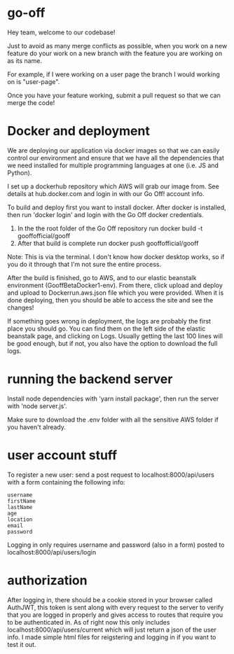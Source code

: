 # go-off

Hey team, welcome to our codebase!

Just to avoid as many merge conflicts as possible, when you work on a new feature
do your work on a new branch with the feature you are working on as its name.

For example, if I were working on a user page the branch I would working on is "user-page".

Once you have your feature working, submit a pull request so that we can merge the code!

# Docker and deployment

We are deploying our application via docker images so that we can easily control our environment and ensure that we have all the dependencies that we need installed for multiple programming languages at one (i.e. JS and Python).

I set up a dockerhub repository which AWS will grab our image from. See details at hub.docker.com and login in with our Go Off! account info.

To build and deploy first you want to install docker. After docker is installed, then run 'docker login' and login with the Go Off docker credentials.

1. In the the root folder of the Go Off repository run docker build -t gooffofficial/gooff
2. After that build is complete run docker push gooffofficial/gooff

Note: This is via the terminal. I don't know how docker desktop works, so if you do it through that I'm not sure the entire process.

After the build is finished, go to AWS, and to our elastic beanstalk environment (GooffBetaDocker1-env). From there, click upload and deploy and upload to Dockerrun.aws.json file which you were provided. When it is done deploying, then you should be able to access the site and see the changes!

If something goes wrong in deployment, the logs are probably the first place you should go. You can find them on the left side of the elastic beanstalk page, and clicking on Logs. Usually getting the last 100 lines will be good enough, but if not, you also have the option to download the full logs.

# running the backend server

Install node dependencies with 'yarn install package', then run the server with 'node server.js'.

Make sure to download the .env folder with all the sensitive AWS folder if you haven't already. 

# user account stuff

To register a new user: send a post request to localhost:8000/api/users with a form containing the following info:
```
username
firstName
lastName
age
location
email
password
```

Logging in only requires username and password (also in a form) posted to localhost:8000/api/users/login

# authorization

After logging in, there should be a cookie stored in your browser called AuthJWT, this token is sent along with every request to the server to verify that you are logged in properly and gives access to routes that require you to be authenticated in. As of right now this only includes localhost:8000/api/users/current which will just return a json of the user info. I made simple html files for reigstering and logging in if you want to test it out.
